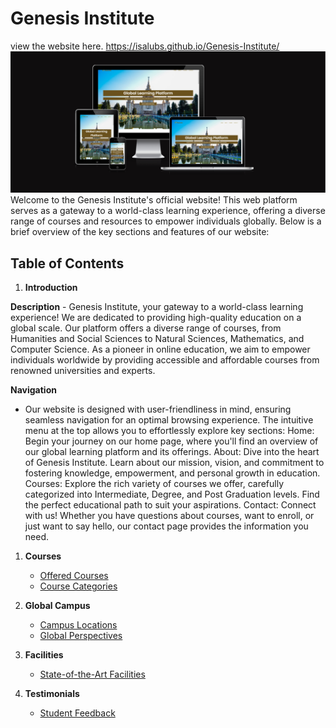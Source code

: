 # Genesis Institute
view the website here.
<https://isalubs.github.io/Genesis-Institute/>
 <img src="assets/images/genesisinstitute.png">
Welcome to the Genesis Institute's official website! This web platform serves as a gateway to a world-class learning experience, offering a diverse range of courses and resources to empower individuals globally. Below is a brief overview of the key sections and features of our website:

## Table of Contents

1. **Introduction**
   
**Description**
     - Genesis Institute, your gateway to a world-class learning experience! We are dedicated to providing high-quality education on    a global scale. Our platform offers a diverse range of courses, from Humanities and Social Sciences to Natural Sciences, Mathematics,  and Computer Science. As a pioneer in online education, we aim to empower individuals worldwide by providing accessible and  affordable courses from renowned universities and experts.
  
**Navigation**
   - Our website is designed with user-friendliness in mind, ensuring seamless navigation for an optimal browsing experience. The     intuitive menu at the top allows you to effortlessly explore key sections:
     Home: Begin your journey on our home page, where you'll find an overview of our global learning platform and its offerings.
     About: Dive into the heart of Genesis Institute. Learn about our mission, vision, and commitment to fostering knowledge, empowerment, and personal growth in education.
     Courses: Explore the rich variety of courses we offer, carefully categorized into Intermediate, Degree, and Post Graduation levels. Find the perfect educational path to suit your aspirations.
     Contact: Connect with us! Whether you have questions about courses, want to enroll, or just want to say hello, our contact page provides the information you need.

1. **Courses**
   - [Offered Courses](#offered-courses)
   - [Course Categories](#course-categories)

2. **Global Campus**
   - [Campus Locations](#campus-locations)
   - [Global Perspectives](#global-perspectives)

3. **Facilities**
   - [State-of-the-Art Facilities](#facilities)

4. **Testimonials**
   - [Student Feedback](#student-feedback)

